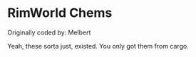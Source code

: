 # RimWorld Chems

Originally coded by: Melbert

Yeah, these sorta just, existed. You only got them from cargo.
